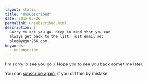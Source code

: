 ```yaml
---
layout: static
title: "Unsubscribed"
date: 2016-03-26
permalink: unsubscribed.html
description: |
  Sorry to see you go. Keep in mind that you can
  always get back to the list, just email me:
  blog@yegor256.com.
keywords:
  - unsubscribe
---
```


I'm sorry to see you go :( Hope you to see you back some time later.

You can [subscribe again](/about-me.html), if you did this by mistake.
